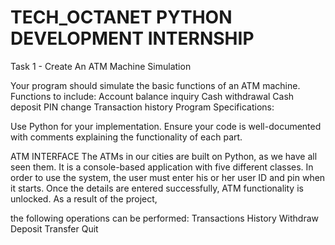 # TECH_OCTANET PYTHON DEVELOPMENT INTERNSHIP
Task 1 - Create An ATM Machine Simulation

Your program should simulate the basic functions of an ATM machine.
Functions to include:
Account balance inquiry
Cash withdrawal
Cash deposit
PIN change
Transaction history
Program Specifications:

Use Python for your implementation.
Ensure your code is well-documented with comments explaining the functionality of each part.

ATM INTERFACE
The ATMs in our cities are built on Python, as we have all seen them. It is a console-based application with five different classes. 
In order to use the system, the user must enter his or her user ID and pin when it starts. Once the details are entered successfully, 
ATM functionality is unlocked. As a result of the project, 

the following operations can be performed:
Transactions History
Withdraw
Deposit
Transfer
Quit
